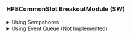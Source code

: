 ### HPECommonSlot BreakoutModule (SW)


<details>
<summary>Using Sempahores</summary>
<p>

#### <ins>Overview</ins>

EXTI is disabled during Touchscreen scan as this caused unexpected updates to the EXTI Pending register (EXTI_PR), which resulted in an infinite loop of interrupts and ISR calls. STM32F072 HW bug?

Below is the activity diagram for the three tasks.

DISPLAY_TASK and ADC_TASK share a semaphore to alternate their execution. No timer is used and their duration is entirely determined by the number of cycles they take to run their respective "Update Display" and "Read ADC" functions.

PENIRQ_TASK enables/disables the PSU power status. The task blocks itself using a single semaphore, which is released only when an interrupt is received from the touchscreen controller IC.

More information on the HW design can be found [here](https://github.com/cracked-machine/CommonSlotPSU_TouchScreenController_HW)

![CommonSlotPSU_TouchScreenController_SW_FreeRTOS](Docs/SWDesign/CommonSlotPSU_TouchScreenController_SW_FreeRTOS.svg)

___

#### <ins>Pseudocode</ins>

###### System Definition:

  - Define tasks:
    - DisplayTask (Priority: Normal)
    - AdcTask     (Priority: Low)
    - PenIrqTask  (Priority: High)


  - Define binary semaphore IrqSem
  - Define binary semaphore MainSem

###### System Runtime:

  - DisplayTask:
      - Task (Infinite Loop):
        - Take MainSem (wait: 100ms)
        - Executes display code (use Touchscreen coordinates and ADC data)
        - Release MainSem
        - Suspend this task


  - AdcTask:
      - Task  (Infinite Loop):
        - Take MainSem (wait: 100ms)
        - Capture ADC data (global variable?)
        - Resume DisplayTask
        - Release MainSem




  - PenIrqTask:
    - ISR:
      - Update StateChart
      - Release IrqSem
    - Task (Infinite Loop):
      - Take IrqSem (wait: forever)
      - Toggle PSU output
      - Display touchscreen coordinates and ADC data
</p>
</details>
<details>

<summary>Using Event Queue (Not Implemented)</summary>
<p>

#### <ins>Pseudocode</ins>

###### System Definition:

 - Define tasks:
  - DisplayTask (Priority: High)
  - PenIrqTask  (Priority: Medium)
  - AdcTask     (Priority: Low)

 - Define Queues:
  - Event queue with 1 item (Register DisplayTask as receiver)

###### System Runtime:

- DisplayTask (state machine):

  - Task (Infinite Loop):
    - Wait for message on event queue (Suspended)
    - Process Event (Blocking):   
      - ADC Event:
        - update display with ADC data
      - TouchScreen Event:
        - update display with Touchscreen coordinates

- PenIrqTask:

  - ISR:
    - Resume PenIrqTask

  - Task (Infinite Loop):
    - capture data from Touchscreen IC over SPI (global variable?)
    - Send PENIRQ message on event queue
    - Suspend PenIrqTask


- AdcTask:

  - ISR:
    - Resume AdcTask

  - Task (Infinite Loop):
    - Capture data from data from ADC peripheral (global variable?)
    - Send ADC message on event queue
    - Suspend AdcTask
</p>
</details>
